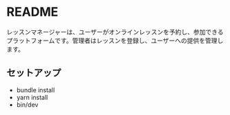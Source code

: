 # README

レッスンマネージャーは、ユーザーがオンラインレッスンを予約し、参加できるプラットフォームです。管理者はレッスンを登録し、ユーザーへの提供を管理します。

## セットアップ
* bundle install
* yarn install
* bin/dev
